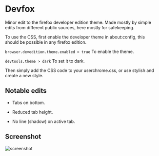 # Devfox
Minor edit to the firefox developer edition theme. Made mostly by simple edits from different public sources, here mostly for safekeeping.

To use the CSS, first enable the developer theme in about:config, this should be possible in any firefox edition.

`browser.devedition.theme.enabled > true` To enable the theme.

`devtools.theme > dark` To set it to dark.

Then simply add the CSS code to your userchrome.css, or use stylish and create a new style.

## Notable edits

* Tabs on bottom.

* Reduced tab height.

* No line (shadow) on active tab.

## Screenshot

![screenshot](http://i.imgur.com/4JUMxPx.png)  

